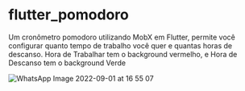 # flutter_pomodoro

Um cronômetro pomodoro utilizando MobX em Flutter, permite você configurar quanto tempo de trabalho você quer e quantas horas de descanso. Hora de Trabalhar tem o background vermelho, e Hora de Descanso tem o background Verde

![WhatsApp Image 2022-09-01 at 16 55 07](https://user-images.githubusercontent.com/106937639/188002530-a63271cd-3c94-4f94-bfbe-714ffff9bc07.jpeg)

